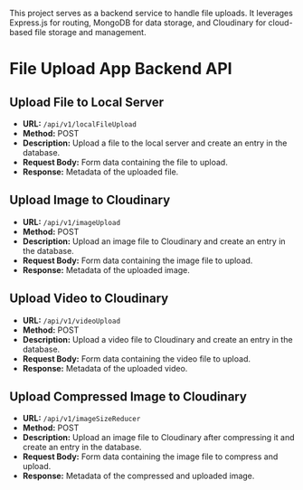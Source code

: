 This project serves as a backend service to handle file uploads. It leverages Express.js for routing, MongoDB for data storage, and Cloudinary for cloud-based file storage and management.
# File Upload App Backend API

## Upload File to Local Server

- **URL:** `/api/v1/localFileUpload`
- **Method:** POST
- **Description:** Upload a file to the local server and create an entry in the database.
- **Request Body:** Form data containing the file to upload.
- **Response:** Metadata of the uploaded file.

## Upload Image to Cloudinary

- **URL:** `/api/v1/imageUpload`
- **Method:** POST
- **Description:** Upload an image file to Cloudinary and create an entry in the database.
- **Request Body:** Form data containing the image file to upload.
- **Response:** Metadata of the uploaded image.

## Upload Video to Cloudinary

- **URL:** `/api/v1/videoUpload`
- **Method:** POST
- **Description:** Upload a video file to Cloudinary and create an entry in the database.
- **Request Body:** Form data containing the video file to upload.
- **Response:** Metadata of the uploaded video.

## Upload Compressed Image to Cloudinary

- **URL:** `/api/v1/imageSizeReducer`
- **Method:** POST
- **Description:** Upload an image file to Cloudinary after compressing it and create an entry in the database.
- **Request Body:** Form data containing the image file to compress and upload.
- **Response:** Metadata of the compressed and uploaded image.
